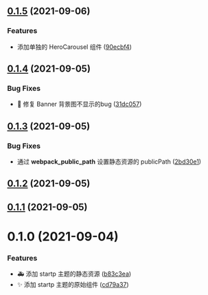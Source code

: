 ## [0.1.5](https://github.com/limaofeng/asany-startp/compare/v0.1.4...v0.1.5) (2021-09-06)


### Features

* 添加单独的 HeroCarousel 组件 ([90ecbf4](https://github.com/limaofeng/asany-startp/commit/90ecbf46b4eebe6cf7112f0865a7eda59b28fd66))



## [0.1.4](https://github.com/limaofeng/asany-startp/compare/v0.1.3...v0.1.4) (2021-09-05)


### Bug Fixes

* :bug: 修复 Banner 背景图不显示的bug ([31dc057](https://github.com/limaofeng/asany-startp/commit/31dc05767a1f2ed0e6d48f480031515416b8b278))



## [0.1.3](https://github.com/limaofeng/asany-startp/compare/v0.1.2...v0.1.3) (2021-09-05)


### Bug Fixes

* 通过 __webpack_public_path__ 设置静态资源的 publicPath ([2bd30e1](https://github.com/limaofeng/asany-startp/commit/2bd30e1ee10aa7bee0470799b6a2ceb04d8a207c))



## [0.1.2](https://github.com/limaofeng/asany-startp/compare/v0.1.1...v0.1.2) (2021-09-05)



## [0.1.1](https://github.com/limaofeng/asany-startp/compare/v0.1.0...v0.1.1) (2021-09-05)



# 0.1.0 (2021-09-04)


### Features

* :ambulance: 添加 startp 主题的静态资源 ([b83c3ea](https://github.com/limaofeng/asany-startp/commit/b83c3ea2a24d459f14dc96053fb46bb5c3e4369d))
* :sparkles: 添加 startp 主题的原始组件 ([cd79a37](https://github.com/limaofeng/asany-startp/commit/cd79a372f5f2f17c0d618ca5cdc196953a63bdc2))



